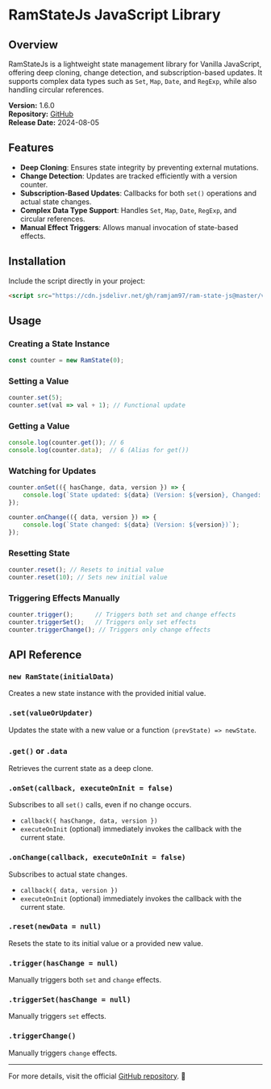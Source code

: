 # RamStateJs JavaScript Library

## Overview

RamStateJs is a lightweight state management library for Vanilla JavaScript, offering deep cloning, change detection, and subscription-based updates. It supports complex data types such as `Set`, `Map`, `Date`, and `RegExp`, while also handling circular references.

**Version:** 1.6.0\
**Repository:** [GitHub](https://github.com/ramjam97/ram-state-js)\
**Release Date:** 2024-08-05

## Features

- **Deep Cloning**: Ensures state integrity by preventing external mutations.
- **Change Detection**: Updates are tracked efficiently with a version counter.
- **Subscription-Based Updates**: Callbacks for both `set()` operations and actual state changes.
- **Complex Data Type Support**: Handles `Set`, `Map`, `Date`, `RegExp`, and circular references.
- **Manual Effect Triggers**: Allows manual invocation of state-based effects.

## Installation

Include the script directly in your project:

```html
<script src="https://cdn.jsdelivr.net/gh/ramjam97/ram-state-js@master/versions/1.5.1/ram-state.min.js"></script>
```

## Usage

### Creating a State Instance

```js
const counter = new RamState(0);
```

### Setting a Value

```js
counter.set(5);
counter.set(val => val + 1); // Functional update
```

### Getting a Value

```js
console.log(counter.get()); // 6
console.log(counter.data);  // 6 (Alias for get())
```

### Watching for Updates

```js
counter.onSet(({ hasChange, data, version }) => {
    console.log(`State updated: ${data} (Version: ${version}, Changed: ${hasChange})`);
});

counter.onChange(({ data, version }) => {
    console.log(`State changed: ${data} (Version: ${version})`);
});
```

### Resetting State

```js
counter.reset(); // Resets to initial value
counter.reset(10); // Sets new initial value
```

### Triggering Effects Manually

```js
counter.trigger();      // Triggers both set and change effects
counter.triggerSet();   // Triggers only set effects
counter.triggerChange(); // Triggers only change effects
```

## API Reference

### `new RamState(initialData)`

Creates a new state instance with the provided initial value.

### `.set(valueOrUpdater)`

Updates the state with a new value or a function `(prevState) => newState`.

### `.get()` or `.data`

Retrieves the current state as a deep clone.

### `.onSet(callback, executeOnInit = false)`

Subscribes to all `set()` calls, even if no change occurs.

- `callback({ hasChange, data, version })`
- `executeOnInit` (optional) immediately invokes the callback with the current state.

### `.onChange(callback, executeOnInit = false)`

Subscribes to actual state changes.

- `callback({ data, version })`
- `executeOnInit` (optional) immediately invokes the callback with the current state.

### `.reset(newData = null)`

Resets the state to its initial value or a provided new value.

### `.trigger(hasChange = null)`

Manually triggers both `set` and `change` effects.

### `.triggerSet(hasChange = null)`

Manually triggers `set` effects.

### `.triggerChange()`

Manually triggers `change` effects.

---

For more details, visit the official [GitHub repository](https://github.com/ramjam97/ram-state-js). 🚀

